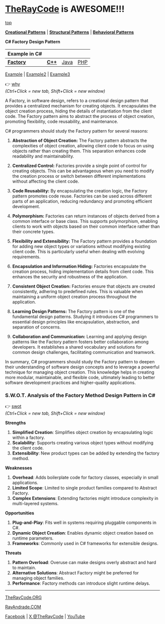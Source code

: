# [TheRayCode](../../../README.md) is AWESOME!!!

[top](../README.md)

**[Creational Patterns](../README.md)** | **[Structural Patterns](../../Structural/README.md)** | **[Behavioral Patterns](../../Behavioral/README.md)**

**C# Factory Design Pattern**

|Example in C#|   |   |   |
|---|---|---|---|
|  [**Factory**](README.md) | [**C++**](../../../CPP/Creational/Factory/README.md) | [Java](../../../Java/Creational/Factory/README.md) | [PHP](../../../PHP/Creational/Factory/README.md) |

[Example](Example/README.md) | [Example2](Example2/README.md) | [Example3](Example3/README.md)


👉 [why](https://vimeo.com/1065247473)  
*(Ctrl+Click = new tab, Shift+Click = new window)*


A Factory, in software design, refers to a creational design pattern that provides a centralized mechanism for creating objects. It encapsulates the object creation process, hiding the details of instantiation from the client code. The Factory pattern aims to abstract the process of object creation, promoting flexibility, code reusability, and maintenance.

C# programmers should study the Factory pattern for several reasons:

1. **Abstraction of Object Creation:** The Factory pattern abstracts the complexities of object creation, allowing client code to focus on using objects rather than creating them. This separation enhances code readability and maintainability.

2. **Centralized Control:** Factories provide a single point of control for creating objects. This can be advantageous when you need to modify the creation process or switch between different implementations without affecting the client code.

3. **Code Reusability:** By encapsulating the creation logic, the Factory pattern promotes code reuse. Factories can be used across different parts of an application, reducing redundancy and promoting efficient development.

4. **Polymorphism:** Factories can return instances of objects derived from a common interface or base class. This supports polymorphism, enabling clients to work with objects based on their common interface rather than their concrete types.

5. **Flexibility and Extensibility:** The Factory pattern provides a foundation for adding new object types or variations without modifying existing client code. This is particularly useful when dealing with evolving requirements.

6. **Encapsulation and Information Hiding:** Factories encapsulate the creation process, hiding implementation details from client code. This enhances the security and robustness of the application.

7. **Consistent Object Creation:** Factories ensure that objects are created consistently, adhering to predefined rules. This is valuable when maintaining a uniform object creation process throughout the application.

8. **Learning Design Patterns:** The Factory pattern is one of the fundamental design patterns. Studying it introduces C# programmers to essential design principles like encapsulation, abstraction, and separation of concerns.

9. **Collaboration and Communication:** Learning and applying design patterns like the Factory pattern fosters better collaboration among developers. It establishes a shared vocabulary and solutions for common design challenges, facilitating communication and teamwork.

In summary, C# programmers should study the Factory pattern to deepen their understanding of software design concepts and to leverage a powerful technique for managing object creation. This knowledge helps in creating more modular, maintainable, and flexible code, ultimately leading to better software development practices and higher-quality applications.

### **S.W.O.T. Analysis of the Factory Method Design Pattern in C#**
👉 [swot](https://vimeo.com/1065247652)  
*(Ctrl+Click = new tab, Shift+Click = new window)*

**Strengths**  
1. **Simplified Creation**: Simplifies object creation by encapsulating logic within a factory.  
2. **Scalability**: Supports creating various object types without modifying the client code.  
3. **Extensibility**: New product types can be added by extending the factory method.

**Weaknesses**  
1. **Overhead**: Adds boilerplate code for factory classes, especially in small applications.  
2. **Limited Scope**: Limited to single product families compared to Abstract Factory.  
3. **Complex Extensions**: Extending factories might introduce complexity in multi-layered systems.

**Opportunities**  
1. **Plug-and-Play**: Fits well in systems requiring pluggable components in C#.  
2. **Dynamic Object Creation**: Enables dynamic object creation based on runtime parameters.  
3. **Frameworks**: Commonly used in C# frameworks for extensible designs.

**Threats**  
1. **Pattern Overload**: Overuse can make designs overly abstract and hard to maintain.  
2. **Alternative Solutions**: Abstract Factory might be preferred for managing object families.  
3. **Performance**: Factory methods can introduce slight runtime delays.

---


[TheRayCode.ORG](https://www.TheRayCode.org)

[RayAndrade.COM](https://www.RayAndrade.com)

[Facebook](https://www.facebook.com/TheRayCode/) | [X @TheRayCode](https://www.x.com/TheRayCode/) | [YouTube](https://www.youtube.com/TheRayCode/)

